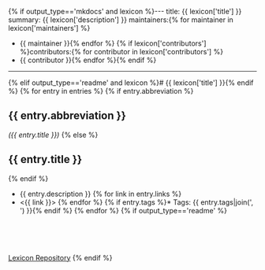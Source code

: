 {% if output_type=='mkdocs' and lexicon %}---
title: {{ lexicon['title'] }}
summary: {{ lexicon['description'] }}
maintainers:{% for maintainer in lexicon['maintainers'] %}
  - {{ maintainer }}{% endfor %}
{% if lexicon['contributors'] %}contributors:{% for contributor in lexicon['contributors'] %}
  - {{ contributor }}{% endfor %}{% endif %}
---
{% elif output_type=='readme' and lexicon %}# {{ lexicon['title'] }}{% endif %}
{% for entry in entries %}
{% if entry.abbreviation %}
## **{{ entry.abbreviation }}**
*({{ entry.title }})*
{% else %}
## **{{ entry.title }}**
{% endif %}
* {{ entry.description }}
{% for link in entry.links %}
* <{{ link }}>
{% endfor %}
{% if entry.tags %}* Tags: {{ entry.tags|join(', ') }}{% endif %}
{% endfor %}
{% if output_type=='readme' %}
</br>
</br>
</br>

[Lexicon Repository](https://github.com/technopreneurG/lexicon)
{% endif %}
